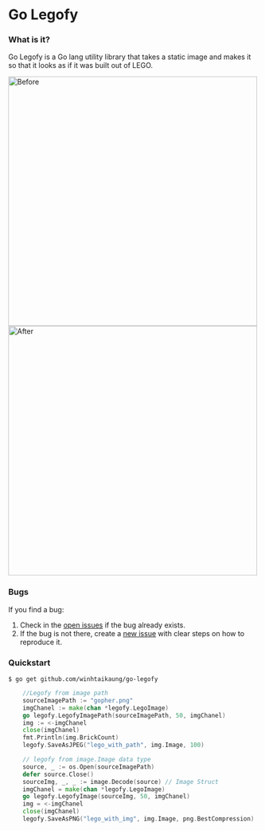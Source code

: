 # Go Legofy

### What is it?

Go Legofy is a Go lang utility library that takes a static image and makes it so that it looks as if it was built out of LEGO.

<img alt="Before" title="Before (The inflorescence of Zoysia grass, a variety of lawn grass. Picture by Hari Krishnan)" height="500" src="go-legofy/gopher.png?raw=true">
</a>
<img alt="After" title="After" height="500" src="go-legofy/lego_with_img.png?raw=true">

### Bugs

If you find a bug:

1. Check in the [open issues](https://github.com/winhtaikaung/go-legofy/issues) if the bug already exists.
2. If the bug is not there, create a [new issue](https://github.com/winhtaikaung/go-legofy/issues/new) with clear steps on how to reproduce it.

### Quickstart

```shell
$ go get github.com/winhtaikaung/go-legofy
```

```go
    //Legofy from image path
	sourceImagePath := "gopher.png"
	imgChanel := make(chan *legofy.LegoImage)
	go legofy.LegofyImagePath(sourceImagePath, 50, imgChanel)
	img := <-imgChanel
	close(imgChanel)
	fmt.Println(img.BrickCount)
	legofy.SaveAsJPEG("lego_with_path", img.Image, 100)

	// legofy from image.Image data type
	source, _ := os.Open(sourceImagePath)
	defer source.Close()
	sourceImg, _, _ := image.Decode(source) // Image Struct
	imgChanel = make(chan *legofy.LegoImage)
	go legofy.LegofyImage(sourceImg, 50, imgChanel)
	img = <-imgChanel
	close(imgChanel)
	legofy.SaveAsPNG("lego_with_img", img.Image, png.BestCompression)
```

